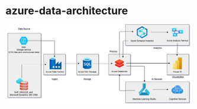 # azure-data-architecture
![1](https://github.com/aryanrada/azure-data-architecture/blob/main/Pipeline.png)
